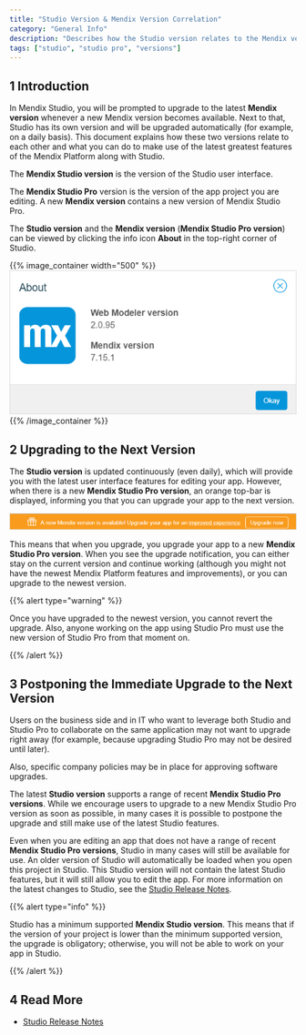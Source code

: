 ```yaml
---
title: "Studio Version & Mendix Version Correlation"
category: "General Info"
description: "Describes how the Studio version relates to the Mendix version."
tags: ["studio", "studio pro", "versions"]
---
```


## 1 Introduction 

In Mendix Studio, you will be prompted to upgrade to the latest **Mendix version** whenever a new Mendix version becomes available. Next to that, Studio has its own version and will be upgraded automatically (for example, on a daily basis). This document explains how these two versions relate to each other and what you can do to make use of the latest greatest features of the Mendix Platform along with Studio.

The **Mendix Studio version** is the version of the Studio user interface. 

The **Mendix Studio Pro** version is the version of the app project you are editing. A new **Mendix version** contains a new version of Mendix Studio Pro.

The **Studio version** and the **Mendix version** (**Mendix Studio Pro version**) can be viewed by clicking the info icon **About** in the top-right corner of Studio.

{{% image_container width="500" %}}![](attachments/general-versions/about-dialog.png)
{{% /image_container %}}

## 2  Upgrading to the Next Version

The **Studio version** is updated continuously (even daily), which will provide you with the latest user interface features for editing your app. However, when there is a new **Mendix Studio Pro version**, an orange top-bar is displayed, informing you that you can upgrade your app to the next version.   

![](attachments/general-versions/top-bar-upgrade.png)

This means that when you upgrade, you upgrade your app to a new **Mendix Studio Pro version**. When you see the upgrade notification, you can either stay on the current version and continue working (although you might not have the newest Mendix Platform features and improvements), or you can upgrade to the newest version. 

{{% alert type="warning" %}} 

Once you have upgraded to the newest version, you cannot revert the upgrade. Also, anyone working on the app using Studio Pro must use the new version of Studio Pro from that moment on. 

{{% /alert %}}    

## 3 Postponing the Immediate Upgrade to the Next Version 

Users on the business side and in IT who want to leverage both Studio and Studio Pro to collaborate on the same application may not want to upgrade right away (for example, because upgrading Studio Pro may not be desired until later).

Also, specific company policies may be in place for approving software upgrades.

The latest **Studio version** supports a range of recent **Mendix Studio Pro versions**. While we encourage users to upgrade to a new Mendix Studio Pro version as soon as possible, in many cases it is possible to postpone the upgrade and still make use of the latest Studio features.

Even when you are editing an app that does not have a range of recent **Mendix Studio Pro versions**, Studio in many cases will still be available for use. An older version of Studio will automatically be loaded when you open this project in Studio. This Studio version will not contain the latest Studio features, but it will still allow you to edit the app. For more information on the latest changes to Studio, see the [Studio Release Notes](../../releasenotes/web-modeler).

{{% alert type="info" %}} 

Studio has a minimum supported **Mendix Studio version**. This means that if the version of your project is lower than the minimum supported version, the upgrade is obligatory; otherwise, you will not be able to work on your app in Studio.  

{{% /alert %}}

## 4 Read More

* [Studio Release Notes](../../releasenotes/web-modeler)
